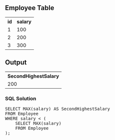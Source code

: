 
<body>

  <h2>Employee Table</h2>
  <table>
    <tr>
      <th>id</th>
      <th>salary</th>
    </tr>
    <tr>
      <td>1</td>
      <td>100</td>
    </tr>
    <tr>
      <td>2</td>
      <td>200</td>
    </tr>
    <tr>
      <td>3</td>
      <td>300</td>
    </tr>
  </table>

  <h2>Output</h2>
  <table>
    <tr>
      <th>SecondHighestSalary</th>
    </tr>
    <tr>
      <td>200</td>
    </tr>
  </table>

  <h3>SQL Solution</h3>
  <pre>
SELECT MAX(salary) AS SecondHighestSalary
FROM Employee
WHERE salary &lt; (
    SELECT MAX(salary)
    FROM Employee
);
  </pre>

</body>
</html>
